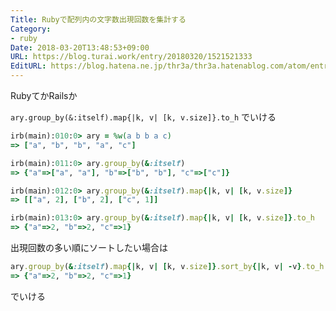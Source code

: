 ```yaml
---
Title: Rubyで配列内の文字数出現回数を集計する
Category:
- ruby
Date: 2018-03-20T13:48:53+09:00
URL: https://blog.turai.work/entry/20180320/1521521333
EditURL: https://blog.hatena.ne.jp/thr3a/thr3a.hatenablog.com/atom/entry/17391345971627499891
---
```


RubyてかRailsか

`ary.group_by(&:itself).map{|k, v| [k, v.size]}.to_h` でいける

```ruby
irb(main):010:0> ary = %w(a b b a c)
=> ["a", "b", "b", "a", "c"]

irb(main):011:0> ary.group_by(&:itself)
=> {"a"=>["a", "a"], "b"=>["b", "b"], "c"=>["c"]}

irb(main):012:0> ary.group_by(&:itself).map{|k, v| [k, v.size]}
=> [["a", 2], ["b", 2], ["c", 1]]

irb(main):013:0> ary.group_by(&:itself).map{|k, v| [k, v.size]}.to_h
=> {"a"=>2, "b"=>2, "c"=>1}
```


出現回数の多い順にソートしたい場合は

```ruby
ary.group_by(&:itself).map{|k, v| [k, v.size]}.sort_by{|k, v| -v}.to_h
=> {"a"=>2, "b"=>2, "c"=>1}
```

でいける
